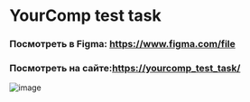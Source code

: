 # YourComp test task

<h3>Посмотреть в Figma: <a href="https://www.figma.com/file/cV4frpHoGFkzfkZc3aXx4P/%D1%82%D0%B5%D1%81%D1%82%D0%BE%D0%B2%D0%BE%D0%B5-%D0%B7%D0%B0%D0%B4%D0%B0%D0%BD%D0%B8%D0%B5?type=design&node-id=0%3A1&mode=design&t=f6t7AdbmPIDrVcTl-1">https://www.figma.com/file</a></h3>

<h3>Посмотреть на сайте:<a href="https://sonia13marker.github.io/yourcomp_test_task/">https://yourcomp_test_task/</a></h3>

![image](https://github.com/sonia13marker/yourcomp_test_task/assets/111881249/2b54a754-ee9e-423c-93f9-1316e45d405d)


